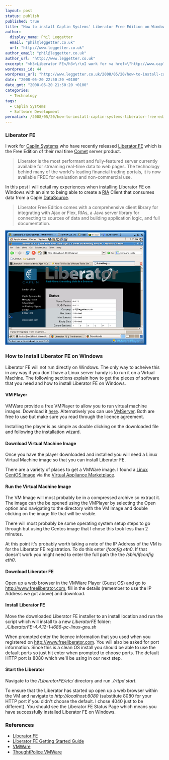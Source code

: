 ```yaml
---
layout: post
status: publish
published: true
title: "How to install Caplin Systems' Liberator Free Edition on Windows"
author:
  display_name: Phil Leggetter
  email: "phil@leggetter.co.uk"
  url: "http://www.leggetter.co.uk"
author_email: "phil@leggetter.co.uk"
author_url: "http://www.leggetter.co.uk"
excerpt: "<h3>Liberator FE</h3>\r\nI work for <a href=\"http://www.caplin.com/\">Caplin Systems</a> who have recently released <a href=\"http://www.freeliberator.com\">Liberator FE</a> which is the Free Edition of their real time <a href=\"http://www.freeliberator.com/comet/\">Comet</a> server product.\r\n<blockquote>Liberator is the most performant and fully-featured server currently available for streaming real-time data to web pages. The technology behind many of the world's leading financial trading portals, it is now available FREE for evaluation and non-commercial use.</blockquote>\r\nIn this post I will detail my experiences when installing Liberator FE on Windows with an aim to being able to create a <a href=\"http://en.wikipedia.org/wiki/Rich_Internet_application\">RIA</a> Client that consumes data from a Capin <a href=\"http://www.freeliberator.com/documentation/DataSourceJava/javadoc/index.html\">DataSource</a>.\r\n<blockquote>Liberator Free Edition comes with a comprehensive client library for integrating with Ajax or Flex, RIAs, a Java server library for connecting to sources of data and building application logic, and full documentation.</blockquote>\r\n<a title=\"Liberator FE on CentOS Linux distribution\" href=\"http://www.leggetter.co.uk/wp-content/uploads/2008/05/liberatorfecentos.png\"><img src=\"http://www.leggetter.co.uk/wp-content/uploads/2008/05/liberatorfecentos.png\" alt=\"Liberator FE on CentOS Linux distribution\" width=\"449\" height=\"363\" /></a>\r\n"
wordpress_id: 44
wordpress_url: "http://www.leggetter.co.uk/2008/05/20/how-to-install-caplin-systems-liberator-free-edition-on-windows.html"
date: "2008-05-20 22:50:20 +0100"
date_gmt: "2008-05-20 21:50:20 +0100"
categories:
  - Technology
tags:
  - Caplin Systems
  - Software Development
permalink: /2008/05/20/how-to-install-caplin-systems-liberator-free-edition-on-windows.html
---
```


<h3>Liberator FE</h3>
<p>I work for <a href="http://www.caplin.com/">Caplin Systems</a> who have recently released <a href="http://www.freeliberator.com">Liberator FE</a> which is the Free Edition of their real time <a href="http://www.freeliberator.com/comet/">Comet</a> server product.</p>
<blockquote><p>Liberator is the most performant and fully-featured server currently available for streaming real-time data to web pages. The technology behind many of the world's leading financial trading portals, it is now available FREE for evaluation and non-commercial use.</p></blockquote>
<p>In this post I will detail my experiences when installing Liberator FE on Windows with an aim to being able to create a <a href="http://en.wikipedia.org/wiki/Rich_Internet_application">RIA</a> Client that consumes data from a Capin <a href="http://www.freeliberator.com/documentation/DataSourceJava/javadoc/index.html">DataSource</a>.</p>
<blockquote><p>Liberator Free Edition comes with a comprehensive client library for integrating with Ajax or Flex, RIAs, a Java server library for connecting to sources of data and building application logic, and full documentation.</p></blockquote>
<p><a title="Liberator FE on CentOS Linux distribution" href="/wp-content/uploads/2008/05/liberatorfecentos.png"><img src="/wp-content/uploads/2008/05/liberatorfecentos.png" alt="Liberator FE on CentOS Linux distribution" width="449" height="363" /></a><br />
<a id="more"></a><a id="more-44"></a></p>
<h3>How to Install Liberator FE on Windows</h3>
<p>Liberator FE will not run directly on Windows. The only way to acheive this in any way if you don't have a Linux server handy is to run it on a Virtual Machine. The following sections explain how to get the pieces of software that you need and how to install Liberator FE on Windows.</p>
<h4>VM Player</h4>
<p>VMWare provide a free VMPlayer to allow you to run virtual machine images. Download it <a href="http://www.vmware.com/products/player/">here</a>. Alternatively you can use <a href="http://www.vmware.com/products/player/">VMServer</a>. Both are free to use but make sure you read through the licence agreement.</p>
<p>Installing the player is as simple as double clicking on the downloaded file and following the installation wizard.</p>
<h4>Download Virtual Machine Image</h4>
<p>Once you have the player downloaded and installed you will need a Linux Virtual Machine image so that you can install Liberator FE.</p>
<p>There are a variety of places to get a VMWare image. I found a <a href="http://www.thoughtpolice.co.uk/vmware/#centos5.1">Linux CentOS Image</a> via the <a href="http://www.vmware.com/appliances/">Virtual Appliance Marketplace</a>.</p>
<h4>Run the Virtual Machine Image</h4>
<p>The VM Image will most probably be in a compressed archive so extract it. The image can the be opened using the VMPlayer by selecting the Open option and navigating to the directory with the VM Image and double clicking on the image file that will be visible.</p>
<p>There will most probably be some operating system setup steps to go through but using the Centos image that I chose this took less than 2 minutes.</p>
<p>At this point it's probably worth taking a note of the IP Address of the VM is for the Liberator FE registration. To do this enter <em>ifconfig eth0</em>. If that doesn't work you might need to enter the full path the the <em>/sbin/ifconfig eth0</em>.</p>
<h4>Download Liberator FE</h4>
<p>Open up a web browser in the VMWare Player (Guest OS) and go to <a href="http://www.freeliberator.com">http://www.freeliberator.com</a>, fill in the details (remember to use the IP Address we got above) and download.</p>
<h4>Install Liberator FE</h4>
<p>Move the downloaded Liberator FE installer to an install location and run the script which will install to a new <em>LiberatorFE</em> folder:<br />
<em>./LiberatorFE-4.4.12-1-i686-pc-linux-gnu.sh</em></p>
<p>When prompted enter the licence information that you used when you registered on <a href="http://www.freeliberator.com">http://www.freeliberator.com</a>. You will also be asked for port information. Since this is a clean OS install you should be able to use the default ports so just hit enter when prompted to choose ports. The default HTTP port is 8080 which we'll be using in our next step.</p>
<h4>Start the Liberator</h4>
<p>Navigate to the <em>/LiberatorFE/etc/</em> directory and run <em>./rttpd start</em>.</p>
<p>To ensure that the Liberator has started up open up a web browser within the VM and navigate to <em>http://localhost:8080</em> (substitute 8080 for your HTTP port if you didn't choose the default. I chose 4040 just to be different). You should see the Liberator FE Status Page which means you have successfully installed Liberator FE on Windows.</p>
<h3>References</h3>
<ul>
<li><a href="http://www.freeliberator.com/">Liberator FE</a></li>
<li><a href="http://www.freeliberator.com/documentation/Caplin_Liberator_4.4_FE_Getting_Started_Guide/HTMLdoc/">Liberator FE Getting Started Guide</a></li>
<li><a href="http://www.vmware.com">VMWare</a></li>
<li><a href="http://www.thoughtpolice.co.uk/vmware/">ThoughtPolice VMWare</a></li>
</ul>
